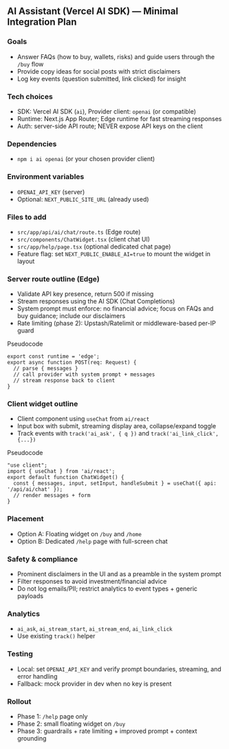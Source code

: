 ## AI Assistant (Vercel AI SDK) — Minimal Integration Plan

### Goals
- Answer FAQs (how to buy, wallets, risks) and guide users through the `/buy` flow
- Provide copy ideas for social posts with strict disclaimers
- Log key events (question submitted, link clicked) for insight

### Tech choices
- SDK: Vercel AI SDK (`ai`), Provider client: `openai` (or compatible)
- Runtime: Next.js App Router; Edge runtime for fast streaming responses
- Auth: server-side API route; NEVER expose API keys on the client

### Dependencies
- `npm i ai openai` (or your chosen provider client)

### Environment variables
- `OPENAI_API_KEY` (server)
- Optional: `NEXT_PUBLIC_SITE_URL` (already used)

### Files to add
- `src/app/api/ai/chat/route.ts` (Edge route)
- `src/components/ChatWidget.tsx` (client chat UI)
- `src/app/help/page.tsx` (optional dedicated chat page)
- Feature flag: set `NEXT_PUBLIC_ENABLE_AI=true` to mount the widget in layout

### Server route outline (Edge)
- Validate API key presence, return 500 if missing
- Stream responses using the AI SDK (Chat Completions)
- System prompt must enforce: no financial advice; focus on FAQs and buy guidance; include our disclaimers
- Rate limiting (phase 2): Upstash/Ratelimit or middleware-based per-IP guard

Pseudocode
```
export const runtime = 'edge';
export async function POST(req: Request) {
  // parse { messages }
  // call provider with system prompt + messages
  // stream response back to client
}
```

### Client widget outline
- Client component using `useChat` from `ai/react`
- Input box with submit, streaming display area, collapse/expand toggle
- Track events with `track('ai_ask', { q })` and `track('ai_link_click', {...})`

Pseudocode
```
"use client";
import { useChat } from 'ai/react';
export default function ChatWidget() {
  const { messages, input, setInput, handleSubmit } = useChat({ api: '/api/ai/chat' });
  // render messages + form
}
```

### Placement
- Option A: Floating widget on `/buy` and `/home`
- Option B: Dedicated `/help` page with full-screen chat

### Safety & compliance
- Prominent disclaimers in the UI and as a preamble in the system prompt
- Filter responses to avoid investment/financial advice
- Do not log emails/PII; restrict analytics to event types + generic payloads

### Analytics
- `ai_ask`, `ai_stream_start`, `ai_stream_end`, `ai_link_click`
- Use existing `track()` helper

### Testing
- Local: set `OPENAI_API_KEY` and verify prompt boundaries, streaming, and error handling
- Fallback: mock provider in dev when no key is present

### Rollout
- Phase 1: `/help` page only
- Phase 2: small floating widget on `/buy`
- Phase 3: guardrails + rate limiting + improved prompt + context grounding
